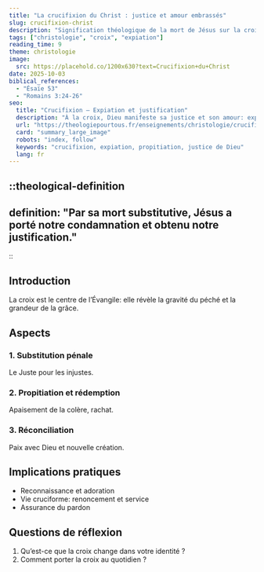 ```yaml
---
title: "La crucifixion du Christ : justice et amour embrassés"
slug: crucifixion-christ
description: "Signification théologique de la mort de Jésus sur la croix."
tags: ["christologie", "croix", "expiation"]
reading_time: 9
theme: christologie
image:
  src: https://placehold.co/1200x630?text=Crucifixion+du+Christ
date: 2025-10-03
biblical_references:
  - "Ésaïe 53"
  - "Romains 3:24-26"
seo:
  title: "Crucifixion — Expiation et justification"
  description: "À la croix, Dieu manifeste sa justice et son amour: expiation, propitiation, réconciliation."
  url: "https://theologiepourtous.fr/enseignements/christologie/crucifixion-christ"
  card: "summary_large_image"
  robots: "index, follow"
  keywords: "crucifixion, expiation, propitiation, justice de Dieu"
  lang: fr
---
```


::theological-definition
---
definition: "Par sa mort substitutive, Jésus a porté notre condamnation et obtenu notre justification."
---
::

## Introduction

La croix est le centre de l’Évangile: elle révèle la gravité du péché et la grandeur de la grâce.

## Aspects

### 1. Substitution pénale
Le Juste pour les injustes.

### 2. Propitiation et rédemption
Apaisement de la colère, rachat.

### 3. Réconciliation
Paix avec Dieu et nouvelle création.

## Implications pratiques
- Reconnaissance et adoration
- Vie cruciforme: renoncement et service
- Assurance du pardon

## Questions de réflexion
1. Qu’est-ce que la croix change dans votre identité ?
2. Comment porter la croix au quotidien ?
